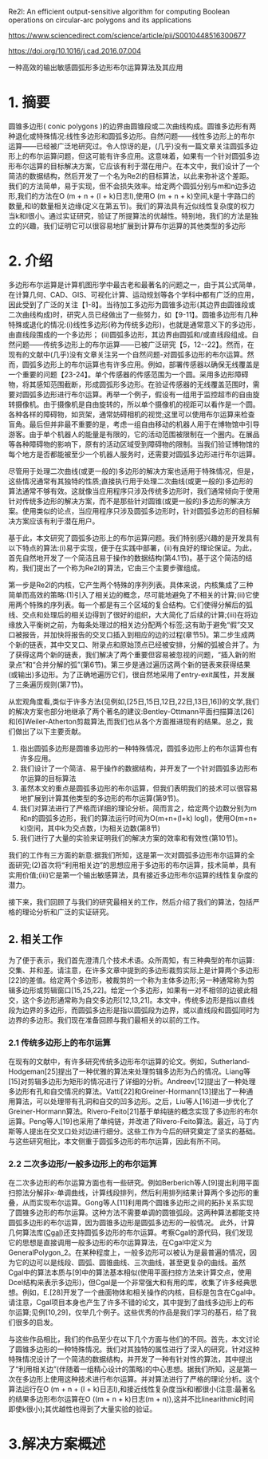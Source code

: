 Re2l: An efficient output-sensitive algorithm for computing Boolean operations on circular-arc polygons and its applications

https://www.sciencedirect.com/science/article/pii/S0010448516300677

https://doi.org/10.1016/j.cad.2016.07.004

一种高效的输出敏感圆弧形多边形布尔运算算法及其应用

# 1. 摘要

圆锥多边形( conic polygons )的边界由圆锥段或二次曲线构成。圆锥多边形有两种退化或特殊情况:线性多边形和圆弧多边形。自然问题——线性多边形上的布尔运算——已经被广泛地研究过。令人惊讶的是，(几乎)没有一篇文章关注圆弧多边形上的布尔运算问题，但这可能有许多应用。这意味着，如果有一个针对圆弧多边形布尔运算的目标解决方案，它应该有利于潜在用户。在本文中，我们设计了一个简洁的数据结构，然后开发了一个名为Re2l的目标算法，以此来弥补这个差距。我们的方法简单，易于实现，但不会损失效率。给定两个圆弧分别与m和n边多边形,我们的方法在O  (m + n + (l + k)日志l),使用O (m + n +  k)空间,k是十字路口的数量,和l的数量相关边缘(定义在第五节)。我们的算法具有近似线性复杂度的权力当k和l很小。通过实证研究，验证了所提算法的优越性。特别地，我们的方法是独立的兴趣，我们证明它可以很容易地扩展到计算布尔运算的其他类型的多边形

# 2. 介绍

​		多边形布尔运算是计算机图形学中最古老和最著名的问题之一，由于其公式简单，在计算几何、CAD、GIS、可视化计算、运动规划等各个学科中都有广泛的应用，因此受到了广泛的关注【1-8】。当待加工多边形为圆锥多边形(其边界由圆锥段或二次曲线构成)时，研究人员已经做出了一些努力，如【9-11】。圆锥多边形有几种特殊或退化的情况:(i)线性多边形(称为传统多边形)，也就是通常意义下的多边形，由直线段围成的一个多边形； (ii)圆弧多边形，其边界由圆弧和/或直线段组成。自然问题——传统多边形上的布尔运算——已被广泛研究【5，12--22】。然而，在现有的文献中(几乎)没有文章关注另一个自然问题-对圆弧多边形的布尔运算。然而，圆弧多边形上的布尔运算也有许多应用。例如，部署传感器以确保无线覆盖是一个重要的问题【23-24】。单个传感器的传感范围为一个圆。采用多边形障碍物，将其感知范围截断，形成圆弧形多边形。在验证传感器的无线覆盖范围时，需要对圆弧多边形进行布尔运算。再举一个例子，假设有一组用于监控超市的自由旋转摄像机。由于摄像机是自由旋转的，所以单个摄像机的视距可以看作是一个圆。各种各样的障碍物，如货架，通常妨碍相机的视觉;这里可以使用布尔运算来检查盲角。最后但并非最不重要的是，考虑一组自由移动的机器人用于在博物馆中引导游客。由于单个机器人的能量是有限的，它的活动范围被限制在一个圈内。在展品等各种障碍物的影响下，原有的活动区域受到障碍物的限制。当我们验证博物馆的每个地方是否都能被至少一个机器人服务时，还需要对圆弧多边形进行布尔运算。

​		尽管用于处理二次曲线(或更一般的)多边形的解决方案也适用于特殊情况，但是，这些情况通常有其独特的性质;直接执行用于处理二次曲线(或更一般的)多边形的算法通常不够有效。这就像当应用程序只涉及传统多边形时，我们通常倾向于使用针对传统多边形的解决方案，而不是那些针对圆锥(或更一般的)多边形的解决方案。使用类似的论点，当应用程序只涉及圆弧多边形时，针对圆弧多边形的目标解决方案应该有利于潜在用户。

​		基于此，本文研究了圆弧多边形上的布尔运算问题。我们特别感兴趣的是开发具有以下特点的算法:(i)易于实现，便于在实践中部署，(ii)有良好的理论保证。为此，首先自然地开发了一个简洁且易于操作的数据结构(第4.1节)。基于这个简洁的结构，我们提出了一个称为Re2l的算法，它由三个主要步骤组成。

​		第一步是Re2l的内核，它产生两个特殊的序列列表。具体来说，内核集成了三种简单而高效的策略:(1)引入了相关边的概念，尽可能地避免了不相关的计算;(ii)它使用两个特殊的序列表。每一个都是有三个区域的复合结构。它们使得分解后的弧线、交点和处理后的相关边得到了很好的组织，大大简化了后续的计算;(iii)在将边缘放入平衡树之前，为每条处理过的相关边分配两个标签;这有助于避免“假”交叉口被报告，并加快将报告的交叉口插入到相应的边的过程(章节5)。第二步生成两个新的链表，其中交叉口、附录点和原始顶点已经被安排，分解的弧被合并了。为了获得这两个新的链表，我们解决了两个重要但容易被忽视的问题，“插入新的附录点”和“合并分解的弧”(第6节)。第三步是通过遍历这两个新的链表来获得结果(或输出)多边形。为了正确地遍历它们，很自然地采用了entry-exit属性，并发展了三条遍历规则(第7节)。

​		从宏观角度看,类似于许多方法(见例如,[25日,15日,12日,22日,13日,16])的文学,我们的解决方案也部分地继承了两个著名的建议:Bentley-Ottmann平面扫描算法[26]和[6]Weiler-Atherton剪裁算法,而我们也从各个方面推进现有的结果。总之，我们做出了以下主要贡献。

1. 指出圆弧多边形是圆锥多边形的一种特殊情况，圆弧多边形上的布尔运算也有许多应用。
2. 我们设计了一个简洁、易于操作的数据结构，并开发了一个针对圆弧多边形布尔运算的目标算法
3. 虽然本文的重点是圆弧多边形的布尔运算，但我们表明我们的技术可以很容易地扩展到计算其他类型的多边形的布尔运算(第9节)。
4. 我们对算法进行了严格而详细的理论分析。简而言之，给定两个边数分别为m和n的圆弧多边形，我们的算法运行时间为O(m+n+(l+k) logl)，使用O(m+n+  k)空间，其中k为交点数，l为相关边数(第8节)
5. 我们进行了大量的实验来证明我们的解决方案的效率和有效性(第10节)。

​		我们的工作有三方面的新意:据我们所知，这是第一次对圆弧多边形布尔运算的全面研究;(2)首次将“利用相关边”的思想应用于多边形的布尔运算，技术简单，具有实用价值;(iii)它是第一个输出敏感算法，具有接近多边形布尔运算的线性复杂度的潜力。

​		接下来，我们回顾了与我们的研究最相关的工作，然后介绍了我们的算法，包括严格的理论分析和广泛的实证研究。

## 2. 相关工作

​		为了便于表示，我们首先澄清几个技术术语。众所周知，有三种典型的布尔运算:交集、并和差。请注意，在许多文章中提到的多边形裁剪实际上是计算两个多边形[22]的差值。给定两个多边形，被裁剪的一个称为主体多边形;另一种通常称为剪辑多边形或剪辑窗口[15,25,22]。给定一个多边形，如果有一对不相邻的边彼此相交，这个多边形通常称为自交多边形[12,13,21]。本文中，传统多边形是指以直线段为边界的多边形，而圆弧多边形是指以圆弧段为边界，或以直线段和圆弧同时为边界的多边形。我们现在准备回顾与我们最相关的以前的工作。

### 2.1 传统多边形上的布尔运算

​		在现有的文献中，有许多研究传统多边形布尔运算的论文。例如，Sutherland-Hodgeman[25]提出了一种优雅的算法来处理剪辑多边形为凸的情况。Liang等[15]对剪辑多边形为矩形的情况进行了详细的分析。Andreev[12]提出了一种处理多边形有孔和自交情况的算法。Vatti[22]和Greiner-Hormann[13]提出了一种通用算法，可以处理带有孔洞和自交的凹多边形。之后，Liu等人[16]进一步优化了Greiner-Hormann算法。Rivero-Feito[21]基于单纯链的概念实现了多边形的布尔运算。Peng等人[19]也采用了单纯链，并改进了Rivero-Feito算法。最近，马丁内斯等人提出在交叉口处对边进行细分。这些工作为今后的研究奠定了坚实的基础。与这些研究相比，本文侧重于圆弧多边形的布尔运算，因此有所不同。

### 2.2 二次多边形/一般多边形上的布尔运算

​		在二次多边形的布尔运算方面也有一些研究。例如Berberich等人[9]提出利用平面扫掠法分解非x-单调曲线，计算线段排列，然后利用排列结果计算两个多边形的重叠，从而实现布尔运算。Gong等人[11]利用两个圆锥多边形之间的拓扑关系实现了圆锥多边形的布尔运算。这种方法不需要单调的圆锥弧段。这两种算法都能支持圆弧多边形的布尔运算，因为圆锥多边形是圆弧多边形的一般情况。					此外，计算几何算法库([Cgal](https://github.com/CGAL/cgal))还支持圆弧多边形的布尔运算。考察Cgal的源代码，我们发现它的思想是直接调用一般多边形的布尔运算算法，在Cgal中定义为GeneralPolygon_2。在某种程度上，一般多边形可以被认为是最普遍的情况，因为它的边可以是线段、圆弧、圆锥曲线、三次曲线，甚至更复杂的曲线。虽然Cgal中的算法本质与[9]中的算法基本相似(使用平面扫掠方法来计算交点，使用Dcel结构来表示多边形)，但Cgal是一个非常强大和有用的库，收集了许多经典思想。例如，E.[28]开发了一个曲面物体和相关操作的内核，目标是包含在Cgal中。请注意，Cgal项目本身也产生了许多不错的论文，其中提到了曲线多边形上的布尔运算;见例[10,29]，仅举几个例子。这些优秀的作品是我们学习的基石，给了我们很多的启发。

​		与这些作品相比，我们的作品至少在以下几个方面与他们的不同。首先，本文讨论了圆锥多边形的一种特殊情况。我们对其独特的属性进行了深入的研究，针对这种特殊情况设计了一个简洁的数据结构，并开发了一种有针对性的算法，其中提出了“利用相关边”(伴随着一组精心设计的策略)的中心思想。据我们所知，这是第一次在多边形上使用这种技术进行布尔运算。并对算法进行了严格的理论分析。这个算法运行在O  (m + n + (l + k)日志l),和接近线性复杂度当k和l都很小(注意:最著名的结果多边形布尔运算在O ((m + n + k)日志(m +  n)),这并不比linearithmic时间即使k很小);其优越性也得到了大量实验的验证。

# 3.解决方案概述

























